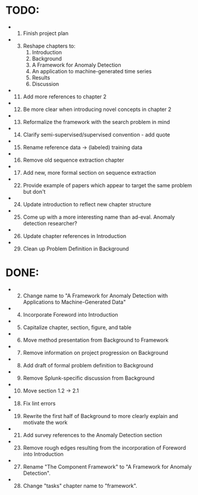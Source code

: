 TODO:
=====
- 1. Finish project plan
- 3. Reshape chapters to:
     1. Introduction
     2. Background
     3. A Framework for Anomaly Detection
     4. An application to machine-generated time series
     5. Results
     6. Discussion
- 11. Add more references to chapter 2
- 12. Be more clear when introducing novel concepts in chapter 2
- 13. Reformalize the framework with the search problem in mind
- 14. Clarify semi-supervised/supervised convention - add quote
- 15. Rename reference data -> (labeled) training data
- 16. Remove old sequence extraction chapter
- 17. Add new, more formal section on sequence extraction
- 22. Provide example of papers which appear to target the same problem but don't
- 24. Update introduction to reflect new chapter structure
- 25. Come up with a more interesting name than ad-eval. Anomaly detection researcher?
- 26. Update chapter references in Introduction
- 29. Clean up Problem Definition in Background

DONE:
=====
- 2. Change name to "A Framework for Anomaly Detection with Applications to Machine-Generated Data"
- 4. Incorporate Foreword into Introduction
- 5. Capitalize chapter, section, figure, and table
- 6. Move method presentation from Background to Framework
- 7. Remove information on project progression on Background
- 8. Add draft of formal problem definition to Background
- 9. Remove Splunk-specific discussion from Background
- 10. Move section 1.2 -> 2.1
- 18. Fix lint errors
- 19. Rewrite the first half of Background to more clearly explain and motivate the work
- 21. Add survey references to the Anomaly Detection section
- 23. Remove rough edges resulting from the incorporation of Foreword into Introduction
- 27. Rename "The Component Framework" to "A Framework for Anomaly Detection".
- 28. Change "tasks" chapter name to "framework".
